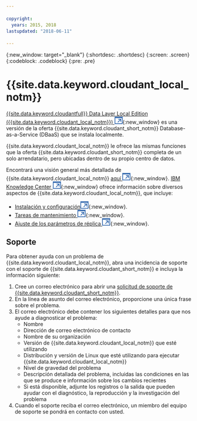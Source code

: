 ```yaml
---

copyright:
  years: 2015, 2018
lastupdated: "2018-06-11"

---
```


{:new_window: target="_blank"}
{:shortdesc: .shortdesc}
{:screen: .screen}
{:codeblock: .codeblock}
{:pre: .pre}

<!-- Acrolinx: 2017-03-16 -->

# {{site.data.keyword.cloudant_local_notm}}

[{{site.data.keyword.cloudantfull}} Data Layer Local Edition ({{site.data.keyword.cloudant_local_notm}}) ![Icono de enlace externo](../images/launch-glyph.svg "Icono de enlace externo")](https://www.ibm.com/support/knowledgecenter/SSTPQH_1.1.0/com.ibm.cloudant.local.doc/SSTPQH_1.1.0_welcome.html){:new_window} es una versión de la oferta {{site.data.keyword.cloudant_short_notm}} Database-as-a-Service (DBaaS) que se instala localmente.

{{site.data.keyword.cloudant_local_notm}} le ofrece las mismas funciones que la oferta {{site.data.keyword.cloudant_short_notm}} completa de un solo arrendatario, pero ubicadas dentro de su propio centro de datos.

Encontrará una visión general más detallada de {{site.data.keyword.cloudant_local_notm}}
[aquí ![Icono de enlace externo](../images/launch-glyph.svg "Icono de enlace externo")](https://www.ibm.com/support/knowledgecenter/en/SSTPQH_1.1.0/com.ibm.cloudant.local.install.doc/topics/clinstall_cloudant_local_overview.html){:new_window}.
[IBM Knowledge Center ![Icono de enlace externo](../images/launch-glyph.svg "Icono de enlace externo")](https://www.ibm.com/support/knowledgecenter/en/SSTPQH_1.1.0/com.ibm.cloudant.local.doc/SSTPQH_1.1.0_welcome.html){:new_window}
ofrece información sobre diversos aspectos de {{site.data.keyword.cloudant_local_notm}},
que incluye:

-   [Instalación y configuración![Icono de enlace externo](../images/launch-glyph.svg "Icono de enlace externo")](https://www.ibm.com/support/knowledgecenter/en/SSTPQH_1.1.0/com.ibm.cloudant.local.install.doc/topics/clinstall_installing.html){:new_window}.
-   [Tareas de mantenimiento ![Icono de enlace externo](../images/launch-glyph.svg "Icono de enlace externo")](https://www.ibm.com/support/knowledgecenter/en/SSTPQH_1.1.0/com.ibm.cloudant.local.install.doc/topics/clinstall_maintenance_tasks_overview.html){:new_window}.
-   [Ajuste de los parámetros de réplica ![Icono de enlace externo](../images/launch-glyph.svg "Icono de enlace externo")](https://www.ibm.com/support/knowledgecenter/en/SSTPQH_1.1.0/com.ibm.cloudant.local.install.doc/topics/clinstall_tuning_parameters_replication_cases.html){:new_window}.

## Soporte
Para obtener ayuda con un problema de {{site.data.keyword.cloudant_local_notm}}, abra una incidencia de soporte con el soporte de {{site.data.keyword.cloudant_short_notm}} e incluya la información siguiente:

1. Cree un correo electrónico para abrir una [solicitud de soporte de {{site.data.keyword.cloudant_short_notm}}](mailto:support@cloudant.com).
2. En la línea de asunto del correo electrónico, proporcione una única frase sobre el problema.
3. El correo electrónico debe contener los siguientes detalles para que nos ayude a diagnosticar el problema:
    - Nombre
    - Dirección de correo electrónico de contacto
    - Nombre de su organización
    - Versión de {{site.data.keyword.cloudant_local_notm}} que esté utilizando
    - Distribución y versión de Linux que esté utilizando para ejecutar {{site.data.keyword.cloudant_local_notm}}
    - Nivel de gravedad del problema
    - Descripción detallada del problema, incluidas las condiciones en las que se produce e información sobre los cambios recientes
    - Si está disponible, adjunte los registros o la salida que pueden ayudar con el diagnóstico, la reproducción y la investigación del problema
4. Cuando el soporte reciba el correo electrónico, un miembro del equipo de soporte se pondrá en contacto con usted.
